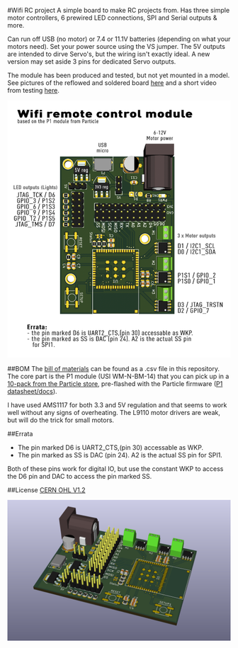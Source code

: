 #Wifi RC project
A simple board to make RC projects from. Has three simple motor controllers, 6 prewired LED connections, SPI and Serial outputs & more.

Can run off USB (no motor) or 7.4 or 11.1V batteries (depending on what your motors need). Set your power source using the VS jumper. The 5V outputs are intended to dirve Servo's, but the wiring isn't exactly ideal. A new version may set aside 3 pins for dedicated Servo outputs.

The module has been produced and tested, but not yet mounted in a model. See pictures of the reflowed and soldered board [here](http://jcprojects.tumblr.com/post/149121660034/my-second-dev-board-based-on-the-particleio-p1) and a short video from testing [here](http://jcprojects.tumblr.com/post/154342641139/so-much-blink-all-pins-mapped-out-and-tested-i).

![Alt text](/Pinout_Dumper001.png?raw=true "Pinout")

##BOM
The [bill of materials](/Dumper001/Dumper001.csv) can be found as a .csv file in this repository. The core part is the P1 module (USI WM-N-BM-14) that you can pick up in a [10-pack from the Particle store](https://store.particle.io/products/p1), pre-flashed with the Particle firmware ([P1 datasheet/docs](https://docs.particle.io/datasheets/p1-datasheet/)).

I have used AMS1117 for both 3.3 and 5V regulation and that seems to work well without any signs of overheating. The L9110 motor drivers are weak, but will do the trick for small motors.

##Errata
* The pin marked D6 is UART2_CTS,(pin 30) accessable as WKP.
* The pin marked as SS is DAC (pin 24). A2 is the actual SS pin for SPI1.

Both of these pins work for digital IO, but use the constant WKP to access the D6 pin and DAC to access the pin marked SS.

##License
[CERN OHL V1.2](http://www.ohwr.org/licenses/cern-ohl/v1.2)

![image](/Dumper3D_001.png)